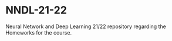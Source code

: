 # NNDL-21-22
Neural Network and Deep Learning 21/22 repository regarding the Homeworks for the course.
